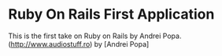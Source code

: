# Ruby On Rails First Application


This is the first take on Ruby on Rails by Andrei Popa. (http://www.audiostuff.ro) by [Andrei Popa]
